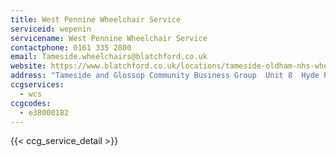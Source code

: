 ```yaml
---
title: West Pennine Wheelchair Service
serviceid: wepenin
servicename: West Pennine Wheelchair Service
contactphone: 0161 335 2800
email: Tameside.wheelchairs@blatchford.co.uk
website: https://www.blatchford.co.uk/locations/tameside-oldham-nhs-wheelchair-service/
address: "Tameside and Glossop Community Business Group  Unit 8  Hyde Point Industrial Estate  Dunkirk Lane  Hyde  Cheshire  SK14 4NL"
ccgservices:
  - wcs
ccgcodes:
  - e38000182
---
```


{{< ccg_service_detail >}}
